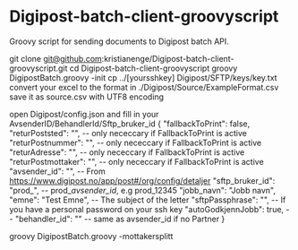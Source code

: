 # Digipost-batch-client-groovyscript
Groovy script for sending documents to Digipost batch API.

git clone git@github.com:kristianenge/Digipost-batch-client-groovyscript.git
cd Digipost-batch-client-groovyscript
groovy DigipostBatch.groovy -init
cp ../[yoursshkey]  Digipost/SFTP/keys/key.txt
convert your excel to the format in ./Digipost/Source/ExampleFormat.csv
save it as source.csv with UTF8 encoding

open Digipost/config.json and fill in your AvsenderID/BehandlerId/Sftp_bruker_id
{
    "fallbackToPrint": false,
    "returPoststed": "", -- only nececcary if FallbackToPrint is active
    "returPostnummer": "", -- only nececcary if FallbackToPrint is active
    "returAdresse": "", -- only nececcary if FallbackToPrint is active
    "returPostmottaker": "", -- only nececcary if FallbackToPrint is active
    "avsender_id": "", -- From https://www.digipost.no/app/post#/org/config/detaljer
    "sftp_bruker_id": "prod_", -- prod_*avsender_id*, e.g prod_12345
    "jobb_navn": "Jobb navn", 
    "emne": "Test Emne", -- The subject of the letter
    "sftpPassphrase": "", -- If you have a personal password on your ssh key
    "autoGodkjennJobb": true, -- 
    "behandler_id": "" -- same as avsender_id if no Partner
}

groovy DigipostBatch.groovy -mottakersplitt
